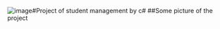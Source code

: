 ![image](https://github.com/ZxxMiaxxZ/student_management/assets/92105842/4f40986e-00b0-44be-b86d-75ac644b2f7d)#Project of student management by c#
##Some picture of the project 
